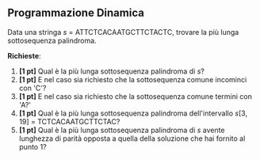 ## Programmazione Dinamica ##

Data una stringa _s_ = ATTCTCACAATGCTTCTACTC, trovare la più lunga sottosequenza palindroma.

__Richieste__:
1. __\[1 pt\]__ Qual è la più lunga sottosequenza palindroma di _s_?
2. __\[1 pt\]__ E nel caso sia richiesto che la sottosequenza comune incominci con 'C'?
3. __\[1 pt\]__ E nel caso sia richiesto che la sottosequenza comune termini con 'A?'
4. __\[1 pt\]__ Qual è la più lunga sottosequenza palindroma dell'intervallo $s[3,19]$ = TCTCACAATGCTTCTAC?
5. __\[1 pt\]__ Qual è la più lunga sottosequenza palindroma di _s_ avente lunghezza di parità opposta a quella della soluzione che hai fornito al punto 1?

